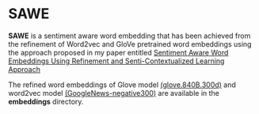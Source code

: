 # SAWE
**SAWE** is a sentiment aware word embedding that has been achieved from the refinement of Word2vec and GloVe pretrained word embeddings using the approach proposed in my paper entitled [Sentiment Aware Word Embeddings Using Refinement and Senti-Contextualized Learning Approach](https://www.sciencedirect.com/science/article/pii/S0925231220304811)

The refined word embeddings of Glove model [(glove.840B.300d)](http://nlp.stanford.edu/data/glove.840B.300d.zip) and word2vec model [(GoogleNews-negative300)](https://code.google.com/archive/p/word2vec/) are available in the **embeddings** directory.
